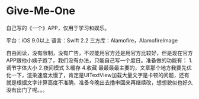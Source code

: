 # Give-Me-One

自己写的《一个》APP，仅用于学习和娱乐。

平台：iOS 9.0以上
语言：Swift 2.2
三方库：Alamofire，AlamofireImage

自由阅读，没有限制，没有广告，不过能用官方还是用官方比较好，但是现在官方APP跟他小姨子跑了，我们没有办法，只能自己写一个度日。准备做的功能有：
1.调节字体大小
2.夜间模式
3.缓存
4.收藏
最最最最主要的，文章那个地方我要先优化一下，渲染速度太慢了，肯定是UITextView加载大量文字是卡顿的问题，还有就是根据文字计算高度不准确，准备今晚出去撸串回来再继续改，想想貌似也好久没有出门了呢。。。

